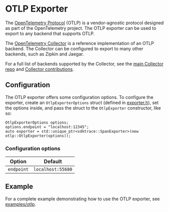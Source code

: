 # OTLP Exporter

The [OpenTelemetry Protocol](https://github.com/open-telemetry/opentelemetry-specification/blob/master/specification/protocol/README.md) (OTLP) is a vendor-agnostic protocol designed as part of the OpenTelemetry project. The OTLP exporter can be used to export to any backend that supports OTLP.

The [OpenTelemetry Collector](https://github.com/open-telemetry/opentelemetry-collector) is a reference implementation of an OTLP backend. The Collector can be configured to export to many other backends, such as Zipkin and Jaegar.

For a full list of backends supported by the Collector, see the [main Collector repo](https://github.com/open-telemetry/opentelemetry-collector/tree/master/exporter) and [Collector contributions](https://github.com/open-telemetry/opentelemetry-collector-contrib/tree/master/exporter).

## Configuration

The OTLP exporter offers some configuration options. To configure the exporter, create an `OtlpExporterOptions` struct (defined in [exporter.h](include/exporter.h)), set the options inside, and pass the struct to the `OtlpExporter` constructor, like so:

```
OtlpExporterOptions options;
options.endpoint = "localhost:12345";
auto exporter = std::unique_ptr<sdktrace::SpanExporter>(new otlp::OtlpExporter(options));
```

### Configuration options

| Option       | Default           |
| ------------ |------------------ |
| `endpoint`   | `localhost:55680` |

## Example

For a complete example demonstrating how to use the OTLP exporter, see [examples/otlp](../../examples/otlp).
